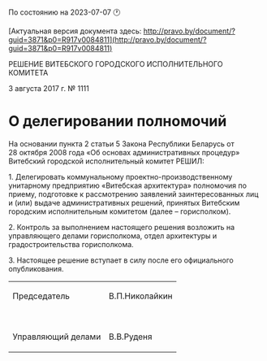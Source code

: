 По состоянию на 2023-07-07 &#x1F550;

[Актуальная версия документа здесь: http://pravo.by/document/?guid=3871&p0=R917v0084811](http://pravo.by/document/?guid=3871&p0=R917v0084811)

<p>РЕШЕНИЕ ВИТЕБСКОГО ГОРОДСКОГО ИСПОЛНИТЕЛЬНОГО КОМИТЕТА</p>
<p>3 августа 2017 г. № 1111</p>
<h1>О делегировании полномочий</h1>
<p>На основании пункта 2 статьи 5 Закона Республики Беларусь от 28 октября 2008 года «Об основах административных процедур» Витебский городской исполнительный комитет РЕШИЛ:</p>
<p>1. Делегировать коммунальному проектно-производственному унитарному предприятию «Витебская архитектура» полномочия по приему, подготовке к рассмотрению заявлений заинтересованных лиц и (или) выдаче административных решений, принятых Витебским городским исполнительным комитетом (далее – горисполком).</p>
<p>2. Контроль за выполнением настоящего решения возложить на управляющего делами горисполкома, отдел архитектуры и градостроительства горисполкома.</p>
<p>3. Настоящее решение вступает в силу после его официального опубликования.</p>
<p></p>
<table>
<tr>
<td><p>Председатель</p></td>
<td><p>В.П.Николайкин</p></td>
</tr>
<tr>
<td><p></p></td>
<td><p></p></td>
</tr>
<tr>
<td><p>Управляющий делами</p></td>
<td><p>В.В.Руденя</p></td>
</tr>
</table>
<p></p>